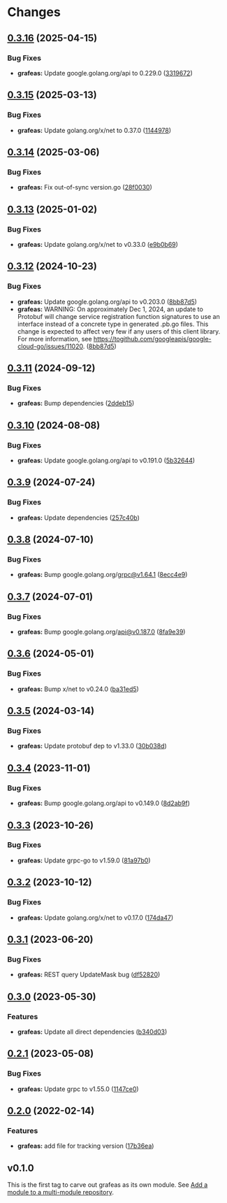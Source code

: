# Changes

## [0.3.16](https://github.com/googleapis/google-cloud-go/compare/grafeas/v0.3.15...grafeas/v0.3.16) (2025-04-15)


### Bug Fixes

* **grafeas:** Update google.golang.org/api to 0.229.0 ([3319672](https://github.com/googleapis/google-cloud-go/commit/3319672f3dba84a7150772ccb5433e02dab7e201))

## [0.3.15](https://github.com/googleapis/google-cloud-go/compare/grafeas/v0.3.14...grafeas/v0.3.15) (2025-03-13)


### Bug Fixes

* **grafeas:** Update golang.org/x/net to 0.37.0 ([1144978](https://github.com/googleapis/google-cloud-go/commit/11449782c7fb4896bf8b8b9cde8e7441c84fb2fd))

## [0.3.14](https://github.com/googleapis/google-cloud-go/compare/grafeas/v0.3.13...grafeas/v0.3.14) (2025-03-06)


### Bug Fixes

* **grafeas:** Fix out-of-sync version.go ([28f0030](https://github.com/googleapis/google-cloud-go/commit/28f00304ebb13abfd0da2f45b9b79de093cca1ec))

## [0.3.13](https://github.com/googleapis/google-cloud-go/compare/grafeas/v0.3.12...grafeas/v0.3.13) (2025-01-02)


### Bug Fixes

* **grafeas:** Update golang.org/x/net to v0.33.0 ([e9b0b69](https://github.com/googleapis/google-cloud-go/commit/e9b0b69644ea5b276cacff0a707e8a5e87efafc9))

## [0.3.12](https://github.com/googleapis/google-cloud-go/compare/grafeas/v0.3.11...grafeas/v0.3.12) (2024-10-23)


### Bug Fixes

* **grafeas:** Update google.golang.org/api to v0.203.0 ([8bb87d5](https://github.com/googleapis/google-cloud-go/commit/8bb87d56af1cba736e0fe243979723e747e5e11e))
* **grafeas:** WARNING: On approximately Dec 1, 2024, an update to Protobuf will change service registration function signatures to use an interface instead of a concrete type in generated .pb.go files. This change is expected to affect very few if any users of this client library. For more information, see https://togithub.com/googleapis/google-cloud-go/issues/11020. ([8bb87d5](https://github.com/googleapis/google-cloud-go/commit/8bb87d56af1cba736e0fe243979723e747e5e11e))

## [0.3.11](https://github.com/googleapis/google-cloud-go/compare/grafeas/v0.3.10...grafeas/v0.3.11) (2024-09-12)


### Bug Fixes

* **grafeas:** Bump dependencies ([2ddeb15](https://github.com/googleapis/google-cloud-go/commit/2ddeb1544a53188a7592046b98913982f1b0cf04))

## [0.3.10](https://github.com/googleapis/google-cloud-go/compare/grafeas/v0.3.9...grafeas/v0.3.10) (2024-08-08)


### Bug Fixes

* **grafeas:** Update google.golang.org/api to v0.191.0 ([5b32644](https://github.com/googleapis/google-cloud-go/commit/5b32644eb82eb6bd6021f80b4fad471c60fb9d73))

## [0.3.9](https://github.com/googleapis/google-cloud-go/compare/grafeas/v0.3.8...grafeas/v0.3.9) (2024-07-24)


### Bug Fixes

* **grafeas:** Update dependencies ([257c40b](https://github.com/googleapis/google-cloud-go/commit/257c40bd6d7e59730017cf32bda8823d7a232758))

## [0.3.8](https://github.com/googleapis/google-cloud-go/compare/grafeas/v0.3.7...grafeas/v0.3.8) (2024-07-10)


### Bug Fixes

* **grafeas:** Bump google.golang.org/grpc@v1.64.1 ([8ecc4e9](https://github.com/googleapis/google-cloud-go/commit/8ecc4e9622e5bbe9b90384d5848ab816027226c5))

## [0.3.7](https://github.com/googleapis/google-cloud-go/compare/grafeas/v0.3.6...grafeas/v0.3.7) (2024-07-01)


### Bug Fixes

* **grafeas:** Bump google.golang.org/api@v0.187.0 ([8fa9e39](https://github.com/googleapis/google-cloud-go/commit/8fa9e398e512fd8533fd49060371e61b5725a85b))

## [0.3.6](https://github.com/googleapis/google-cloud-go/compare/grafeas/v0.3.5...grafeas/v0.3.6) (2024-05-01)


### Bug Fixes

* **grafeas:** Bump x/net to v0.24.0 ([ba31ed5](https://github.com/googleapis/google-cloud-go/commit/ba31ed5fda2c9664f2e1cf972469295e63deb5b4))

## [0.3.5](https://github.com/googleapis/google-cloud-go/compare/grafeas/v0.3.4...grafeas/v0.3.5) (2024-03-14)


### Bug Fixes

* **grafeas:** Update protobuf dep to v1.33.0 ([30b038d](https://github.com/googleapis/google-cloud-go/commit/30b038d8cac0b8cd5dd4761c87f3f298760dd33a))

## [0.3.4](https://github.com/googleapis/google-cloud-go/compare/grafeas/v0.3.3...grafeas/v0.3.4) (2023-11-01)


### Bug Fixes

* **grafeas:** Bump google.golang.org/api to v0.149.0 ([8d2ab9f](https://github.com/googleapis/google-cloud-go/commit/8d2ab9f320a86c1c0fab90513fc05861561d0880))

## [0.3.3](https://github.com/googleapis/google-cloud-go/compare/grafeas/v0.3.2...grafeas/v0.3.3) (2023-10-26)


### Bug Fixes

* **grafeas:** Update grpc-go to v1.59.0 ([81a97b0](https://github.com/googleapis/google-cloud-go/commit/81a97b06cb28b25432e4ece595c55a9857e960b7))

## [0.3.2](https://github.com/googleapis/google-cloud-go/compare/grafeas/v0.3.1...grafeas/v0.3.2) (2023-10-12)


### Bug Fixes

* **grafeas:** Update golang.org/x/net to v0.17.0 ([174da47](https://github.com/googleapis/google-cloud-go/commit/174da47254fefb12921bbfc65b7829a453af6f5d))

## [0.3.1](https://github.com/googleapis/google-cloud-go/compare/grafeas/v0.3.0...grafeas/v0.3.1) (2023-06-20)


### Bug Fixes

* **grafeas:** REST query UpdateMask bug ([df52820](https://github.com/googleapis/google-cloud-go/commit/df52820b0e7721954809a8aa8700b93c5662dc9b))

## [0.3.0](https://github.com/googleapis/google-cloud-go/compare/grafeas/v0.2.1...grafeas/v0.3.0) (2023-05-30)


### Features

* **grafeas:** Update all direct dependencies ([b340d03](https://github.com/googleapis/google-cloud-go/commit/b340d030f2b52a4ce48846ce63984b28583abde6))

## [0.2.1](https://github.com/googleapis/google-cloud-go/compare/grafeas/v0.2.0...grafeas/v0.2.1) (2023-05-08)


### Bug Fixes

* **grafeas:** Update grpc to v1.55.0 ([1147ce0](https://github.com/googleapis/google-cloud-go/commit/1147ce02a990276ca4f8ab7a1ab65c14da4450ef))

## [0.2.0](https://github.com/googleapis/google-cloud-go/compare/grafeas/v0.1.0...grafeas/v0.2.0) (2022-02-14)


### Features

* **grafeas:** add file for tracking version ([17b36ea](https://github.com/googleapis/google-cloud-go/commit/17b36ead42a96b1a01105122074e65164357519e))

## v0.1.0

This is the first tag to carve out grafeas as its own module. See
[Add a module to a multi-module repository](https://github.com/golang/go/wiki/Modules#is-it-possible-to-add-a-module-to-a-multi-module-repository).

